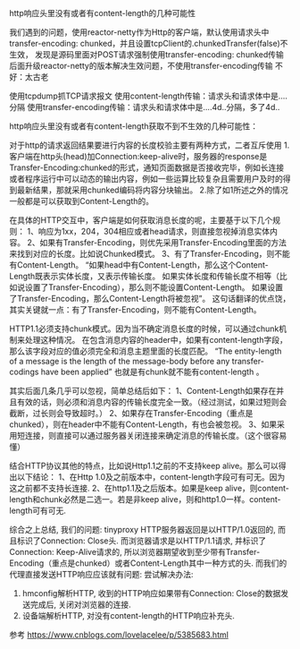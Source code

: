 http响应头里没有或者有content-length的几种可能性


我们遇到的问题，使用reactor-netty作为Http的客户端，默认使用请求头中transfer-encoding: chunked，并且设置tcpClient的.chunkedTransfer(false)不生效，
发现是源码里面对POST请求强制使用transfer-encoding: chunked传输
后面升级reactor-netty的版本解决生效问题，不使用transfer-encoding传输
不好：太古老

使用tcpdump抓TCP请求报文
使用content-length传输：请求头和请求体中是....分隔
使用transfer-encoding传输：请求头和请求体中是....4d..分隔，多了4d..




http响应头里没有或者有content-length获取不到不生效的几种可能性：

对于http的请求返回结果要进行内容的长度校验主要有两种方式，二者互斥使用
1.客户端在http头(head)加Connection:keep-alive时，服务器的response是Transfer-Encoding:chunked的形式，通知页面数据是否接收完毕，例如长连接或者程序运行中可以动态的输出内容，例如一些运算比较复杂且需要用户及时的得到最新结果，那就采用chunked编码将内容分块输出。
2.除了如1所述之外的情况一般都是可以获取到Content-Length的。


在具体的HTTP交互中，客户端是如何获取消息长度的呢，主要基于以下几个规则：
1、响应为1xx，204，304相应或者head请求，则直接忽视掉消息实体内容。
2、如果有Transfer-Encoding，则优先采用Transfer-Encoding里面的方法来找到对应的长度。比如说Chunked模式。
3、有了Transfer-Encoding，则不能有Content-Length。
    “如果head中有Content-Length，那么这个Content-Length既表示实体长度，又表示传输长度。
    如果实体长度和传输长度不相等（比如说设置了Transfer-Encoding），那么则不能设置Content-Length。
    如果设置了Transfer-Encoding，那么Content-Length将被忽视”。
    这句话翻译的优点饶，其实关键就一点：有了Transfer-Encoding，则不能有Content-Length。


HTTP1.1必须支持chunk模式。因为当不确定消息长度的时候，可以通过chunk机制来处理这种情况。
在包含消息内容的header中，如果有content-length字段，那么该字段对应的值必须完全和消息主题里面的长度匹配。
“The entity-length of a message is the length of the message-body before any transfer-codings have been applied”
也就是有chunk就不能有content-length 。


其实后面几条几乎可以忽视，简单总结后如下：
1、Content-Length如果存在并且有效的话，则必须和消息内容的传输长度完全一致。（经过测试，如果过短则会截断，过长则会导致超时。）
2、如果存在Transfer-Encoding（重点是chunked），则在header中不能有Content-Length，有也会被忽视。
3、如果采用短连接，则直接可以通过服务器关闭连接来确定消息的传输长度。（这个很容易懂）

结合HTTP协议其他的特点，比如说Http1.1之前的不支持keep alive。那么可以得出以下结论：
1、在Http 1.0及之前版本中，content-length字段可有可无。因为这之前都不支持长连接.
2、在http1.1及之后版本。如果是keep alive，则content-length和chunk必然是二选一。若是非keep alive，则和http1.0一样。content-length可有可无.



综合之上总结, 我们的问题: tinyproxy HTTP服务器返回是以HTTP/1.0返回的, 而且标识了Connection: Close头. 
而浏览器请求是以HTTP/1.1请求, 并标识了Connection: Keep-Alive请求的, 所以浏览器期望收到至少带有Transfer-Encoding（重点是chunked）或者Content-Length其中一种方式的头. 
而我们的代理直接发送HTTP响应应该就有问题: 
尝试解决办法:
1. hmconfig解析HTTP, 收到的HTTP响应如果带有Connection: Close的数据发送完成后, 关闭对浏览器的连接.
2. 设备端解析HTTP, 对没有content-length的HTTP响应补充头.


参考
https://www.cnblogs.com/lovelacelee/p/5385683.html

